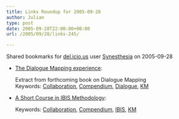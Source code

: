 ```yaml
---
title: Links Roundup for 2005-09-28
author: Julian
type: post
date: 2005-09-28T22:00:00+00:00
url: /2005/09/28/links-245/

---
```

Shared bookmarks for [del.icio.us][1] user  [Synesthesia][2] on 2005-09-28

  * [The Dialogue Mapping experience][3]:
  
    Extract from forthcoming book on Dialogue Mapping   
    Keywords: [Collaboration][4], [Compendium][5], [Dialogue][6], [KM][7]
  * [A Short Course in IBIS Methodology][8]:
  
       
    Keywords: [Collaboration][4], [Compendium][5], [IBIS][9], [KM][7]

 [1]: http://del.icio.us/
 [2]: http://del.icio.us/synesthesia
 [3]: http://www.cognexus.org/dme/dmepaper.pdf "http://www.cognexus.org/dme/dmepaper.pdf"
 [4]: http://del.icio.us/synesthesia/Collaboration
 [5]: http://del.icio.us/synesthesia/Compendium
 [6]: http://del.icio.us/synesthesia/Dialogue
 [7]: http://del.icio.us/synesthesia/KM
 [8]: http://www.touchstone.com/tr/wp/IBIS.html "http://www.touchstone.com/tr/wp/IBIS.html"
 [9]: http://del.icio.us/synesthesia/IBIS